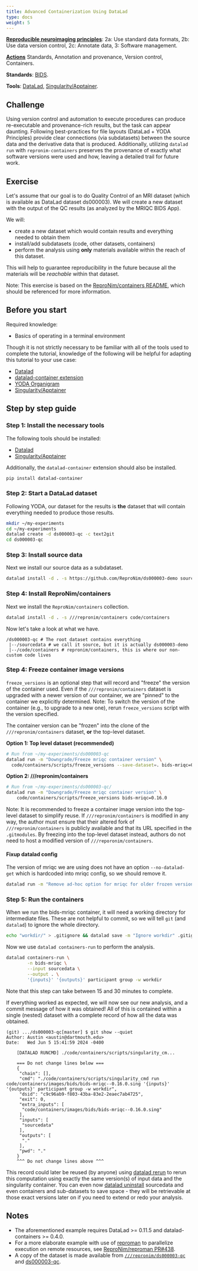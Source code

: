 ```yaml
---
title: Advanced Containerization Using DataLad
type: docs
weight: 5
---
```


**[Reproducible neuroimaging principles](/about/principles/#repronims-four-core-principles)**: 2a: Use standard data formats, 2b: Use data version control, 2c: Annotate data, 3: Software management.

**[Actions](/about/principles/#repronims-four-core-actions)** Standards, Annotation and provenance, Version control, Containers.

**Standards**: [BIDS](/resources/tools/bids/index.html).

**Tools**: [DataLad](/resources/tools/datalad/index.html), [Singularity/Apptainer](https://apptainer.org/).

## Challenge

Using version control and automation to execute procedures can produce re-executable and provenance-rich results, but the task can appear daunting.
Following best-practices for file layouts (DataLad + YODA Principles) provide clear connections (via subdatasets) between the source data and the derivative data that is produced.
Additionally, utilizing `datalad run` with `repronim-containers` preserves the provenance of exactly what software versions were used and how, leaving a detailed trail for future work.

## Exercise

Let's assume that our goal is to do Quality Control of an MRI dataset
(which is available as DataLad dataset ds000003). We will create a new
dataset with the output of the QC results (as analyzed by the MRIQC
BIDS App).

We will:

- create a new dataset which would contain results and everything needed
    to obtain them
- install/add subdatasets (code, other datasets, containers)
- perform the analysis using **only** materials available within the reach of this dataset.

This will help to guarantee reproducibility in the future because all the
materials will be *reachable* within that dataset.

Note: This exercise is based on the [ReproNim/containers README](https://github.com/ReproNim/containers/), which should be referenced for more information.

## Before you start

Required knowledge:

 - Basics of operating in a terminal environment

Though it is not strictly necessary to be familiar with all of the tools used
to complete the tutorial, knowledge of the following will be helpful for adapting this tutorial to
your use case:

- [Datalad](https://datalad.org)
- [datalad-container extension](http://docs.datalad.org/projects/container/en/latest/index.html)
- [YODA Organigram](https://github.com/myyoda/poster/blob/master/ohbm2018.pdf)
- [Singularity/Apptainer](https://apptainer.org/)

## Step by step guide

### Step 1: Install the necessary tools

The following tools should be installed:

- [Datalad](https://handbook.datalad.org/en/latest/intro/installation.html)
- [Singularity/Apptainer](https://apptainer.org/docs/admin/main/installation.html)

Additionally, the `datalad-container` extension should also be installed.

```bash
pip install datalad-container
```

### Step 2: Start a DataLad dataset

Following YODA, our dataset for the results is **the** dataset that will contain everything needed to produce those results.

```bash
mkdir ~/my-experiments
cd ~/my-experiments
datalad create -d ds000003-qc -c text2git
cd ds000003-qc
```
### Step 3: Install source data

Next we install our source data as a subdataset.

```bash
datalad install -d . -s https://github.com/ReproNim/ds000003-demo sourcedata
```

### Step 4: Install ReproNim/containers

Next we install the `ReproNim/containers` collection.

```bash
datalad install -d . -s ///repronim/containers code/containers
```

Now let's take a look at what we have.

```
/ds000003-qc # The root dataset contains everything
 |--/sourcedata # we call it source, but it is actually ds000003-demo
 |--/code/containers # repronim/containers, this is where our non-custom code lives
```

### Step 4: Freeze container image versions

`freeze_versions` is an optional step that will record and "freeze" the
version of the container used. Even if the `///repronim/containers` dataset is
upgraded with a newer version of our container, we are "pinned" to the
container we explicitly determined. Note: To switch the version of the container
(e.g., to upgrade to a new one), rerun `freeze_versions` script with the version
specified.

The container version can be "frozen" into the clone of the `///repronim/containers`
dataset, **or** the top-level dataset.


**Option 1: Top level dataset (recommended)**

```bash
# Run from ~/my-experiments/ds000003-qc
datalad run -m "Downgrade/Freeze mriqc container version" \
  code/containers/scripts/freeze_versions --save-dataset=. bids-mriqc=0.16.0
```

**Option 2: ///repronim/containers**

```bash
# Run from ~/my-experiments/ds000003-qc/
datalad run -m "Downgrade/Freeze mriqc container version" \
    code/containers/scripts/freeze_versions bids-mriqc=0.16.0
```

Note: It is recommended to freeze a container image version into the
top-level dataset to simplify reuse. If `///repronim/containers` is
modified in any way, the author must ensure that their altered fork of
`///repronim/containers` is publicly available and that its URL
specified in the `.gitmodules`. By freezing into the top-level dataset
instead, authors do not need to host a modified version of
`///reporonim/containers`.

#### Fixup datalad config

The version of mriqc we are using does not have an option  `--no-datalad-get` which is hardcoded
into mriqc config, so we should remove it.

```bash
datalad run -m "Remove ad-hoc option for mriqc for older frozen version" sed -i -e 's, --no-datalad-get,,g' .datalad/config
```

### Step 5: Run the containers

When we run the bids-mriqc container, it will need a working directory
for intermediate files. These are not helpful to commit, so we will
tell `git` (and `datalad`) to ignore the whole directory.

```bash
echo "workdir/" > .gitignore && datalad save -m "Ignore workdir" .gitignore
```

Now we use `datalad containers-run` to perform the analysis.

```bash
datalad containers-run \
        -n bids-mriqc \
        --input sourcedata \
        --output . \
        '{inputs}' '{outputs}' participant group -w workdir
```

Note that this step can take between 15 and 30 minutes to complete.

If everything worked as expected, we will now see our new analysis, and
a commit message of how it was obtained! All of this is contained within
a single (nested) dataset with a complete record of how all the data was
obtained.

```shell
(git) .../ds000003-qc[master] $ git show --quiet
Author: Austin <austin@dartmouth.edu>
Date:   Wed Jun 5 15:41:59 2024 -0400

    [DATALAD RUNCMD] ./code/containers/scripts/singularity_cm...

    === Do not change lines below ===
    {
     "chain": [],
     "cmd": "./code/containers/scripts/singularity_cmd run code/containers/images/bids/bids-mriqc--0.16.0.sing '{inputs}' '{outputs}' participant group -w workdir",
     "dsid": "c9c96ab9-f803-43ba-83e2-2eaec7ab4725",
     "exit": 0,
     "extra_inputs": [
      "code/containers/images/bids/bids-mriqc--0.16.0.sing"
     ],
     "inputs": [
      "sourcedata"
     ],
     "outputs": [
      "."
     ],
     "pwd": "."
    }
    ^^^ Do not change lines above ^^^
```

This record could later be reused (by anyone) using [datalad rerun] to rerun
this computation using exactly the same version(s) of input data and the
singularity container. You can even now [datalad uninstall] sourcedata and even containers and
sub-datasets to save space - they will be retrievable at those exact versions later
on if you need to extend or redo your analysis.

## Notes

- The aforementioned example requires DataLad >= 0.11.5 and datalad-containers >= 0.4.0.
- For a more elaborate example with use of [reproman] to parallelize execution on
  remote resources, see [ReproNim/reproman PR#438](https://github.com/ReproNim/reproman/pull/438).
- A copy of the dataset is made available from [`///repronim/ds000003-qc`](http://datasets.datalad.org/?dir=/repronim/ds000003-qc)
  and [ds000003-qc](https://github.com/ReproNim/ds000003-qc).

[reproman]: http://reproman.repronim.org
[datalad rerun]: http://docs.datalad.org/en/stable/generated/man/datalad-rerun.html
[datalad uninstall]: http://docs.datalad.org/en/stable/generated/man/datalad-uninstall.html
